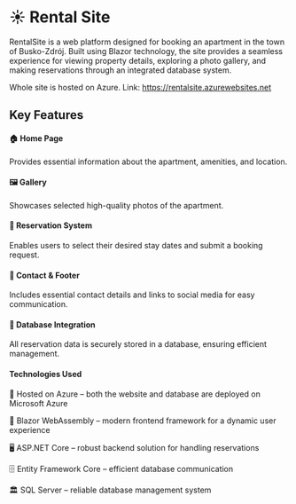 <h1> ☀️ Rental Site</h1>
RentalSite is a web platform designed for booking an apartment in the town of Busko-Zdrój. Built using Blazor technology, the site provides a seamless experience for viewing property details, exploring a photo gallery, and making reservations through an integrated database system.

Whole site is hosted on Azure. Link:
https://rentalsite.azurewebsites.net


<h2> Key Features </h2>

<h4> 🏠 Home Page </h4>
Provides essential information about the apartment, amenities, and location.

<h4> 🖼️ Gallery </h4>
Showcases selected high-quality photos of the apartment.

<h4> 📅 Reservation System </h4>
Enables users to select their desired stay dates and submit a booking request.

<h4> 📩 Contact & Footer </h4>
Includes essential contact details and links to social media for easy communication.

<h4> 💾 Database Integration </h4>
All reservation data is securely stored in a database, ensuring efficient management.

<h4> Technologies Used </h4>

🚀 Hosted on Azure – both the website and database are deployed on Microsoft Azure

🎨 Blazor WebAssembly – modern frontend framework for a dynamic user experience

🖥 ASP.NET Core – robust backend solution for handling reservations

🗄 Entity Framework Core – efficient database communication

🏛 SQL Server – reliable database management system
